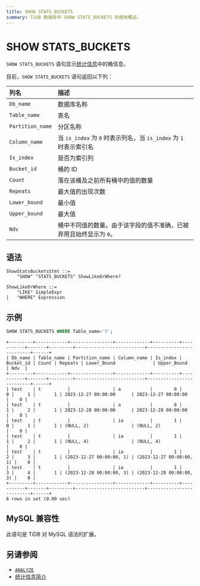 ```yaml
---
title: SHOW STATS_BUCKETS
summary: TiDB 数据库中 SHOW STATS_BUCKETS 的使用概述。
---
```


# SHOW STATS_BUCKETS

`SHOW STATS_BUCKETS` 语句显示[统计信息](/statistics.md)中的桶信息。

目前，`SHOW STATS_BUCKETS` 语句返回以下列：

| 列名 | 描述 |
| :-------- | :------------- |
| `Db_name` | 数据库名称 |
| `Table_name` | 表名 |
| `Partition_name` | 分区名称 |
| `Column_name` | 当 `is_index` 为 `0` 时表示列名，当 `is_index` 为 `1` 时表示索引名 |
| `Is_index` | 是否为索引列 |
| `Bucket_id` | 桶的 ID |
| `Count` | 落在该桶及之前所有桶中的值的数量 |
| `Repeats` | 最大值的出现次数 |
| `Lower_bound` | 最小值 |
| `Upper_bound` | 最大值 |
| `Ndv` | 桶中不同值的数量。由于该字段的值不准确，已被弃用且始终显示为 `0`。 |

## 语法

```ebnf+diagram
ShowStatsBucketsStmt ::=
    "SHOW" "STATS_BUCKETS" ShowLikeOrWhere?

ShowLikeOrWhere ::=
    "LIKE" SimpleExpr
|   "WHERE" Expression
```

## 示例

```sql
SHOW STATS_BUCKETS WHERE Table_name='t';
```

```
+---------+------------+----------------+-------------+----------+-----------+-------+---------+--------------------------+--------------------------+------+
| Db_name | Table_name | Partition_name | Column_name | Is_index | Bucket_id | Count | Repeats | Lower_Bound              | Upper_Bound              | Ndv  |
+---------+------------+----------------+-------------+----------+-----------+-------+---------+--------------------------+--------------------------+------+
| test    | t          |                | a           |        0 |         0 |     1 |       1 | 2023-12-27 00:00:00      | 2023-12-27 00:00:00      |    0 |
| test    | t          |                | a           |        0 |         1 |     2 |       1 | 2023-12-28 00:00:00      | 2023-12-28 00:00:00      |    0 |
| test    | t          |                | ia          |        1 |         0 |     1 |       1 | (NULL, 2)                | (NULL, 2)                |    0 |
| test    | t          |                | ia          |        1 |         1 |     2 |       1 | (NULL, 4)                | (NULL, 4)                |    0 |
| test    | t          |                | ia          |        1 |         2 |     3 |       1 | (2023-12-27 00:00:00, 1) | (2023-12-27 00:00:00, 1) |    0 |
| test    | t          |                | ia          |        1 |         3 |     4 |       1 | (2023-12-28 00:00:00, 3) | (2023-12-28 00:00:00, 3) |    0 |
+---------+------------+----------------+-------------+----------+-----------+-------+---------+--------------------------+--------------------------+------+
6 rows in set (0.00 sec)
```

## MySQL 兼容性

此语句是 TiDB 对 MySQL 语法的扩展。

## 另请参阅

* [`ANALYZE`](/sql-statements/sql-statement-analyze-table.md)
* [统计信息简介](/statistics.md)
